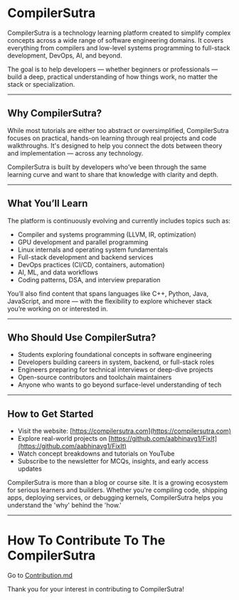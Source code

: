 # CompilerSutra

CompilerSutra is a technology learning platform created to simplify complex concepts across a wide range of software engineering domains. It covers everything from compilers and low-level systems programming to full-stack development, DevOps, AI, and beyond.

The goal is to help developers — whether beginners or professionals — build a deep, practical understanding of how things work, no matter the stack or specialization.

---

## Why CompilerSutra?

While most tutorials are either too abstract or oversimplified, CompilerSutra focuses on practical, hands-on learning through real projects and code walkthroughs. It's designed to help you connect the dots between theory and implementation — across any technology.

CompilerSutra is built by developers who’ve been through the same learning curve and want to share that knowledge with clarity and depth.

---

## What You’ll Learn

The platform is continuously evolving and currently includes topics such as:

* Compiler and systems programming (LLVM, IR, optimization)
* GPU development and parallel programming
* Linux internals and operating system fundamentals
* Full-stack development and backend services
* DevOps practices (CI/CD, containers, automation)
* AI, ML, and data workflows
* Coding patterns, DSA, and interview preparation

You’ll also find content that spans languages like C++, Python, Java, JavaScript, and more — with the flexibility to explore whichever stack you’re working on or interested in.

---

## Who Should Use CompilerSutra?

* Students exploring foundational concepts in software engineering
* Developers building careers in system, backend, or full-stack roles
* Engineers preparing for technical interviews or deep-dive projects
* Open-source contributors and toolchain maintainers
* Anyone who wants to go beyond surface-level understanding of tech

---

## How to Get Started

* Visit the website: [https://compilersutra.com](https://compilersutra.com)
* Explore real-world projects on [https://github.com/aabhinavg1/FixIt](https://github.com/aabhinavg1/FixIt)
* Watch concept breakdowns and tutorials on YouTube
* Subscribe to the newsletter for MCQs, insights, and early access updates

CompilerSutra is more than a blog or course site. It is a growing ecosystem for serious learners and builders. Whether you're compiling code, shipping apps, deploying services, or debugging kernels, CompilerSutra helps you understand the 'why' behind the 'how.'

---

# How To Contribute To The CompilerSutra

Go to [Contribution.md](https://github.com/aabhinavg1/FixIt)

Thank you for your interest in contributing to CompilerSutra!
